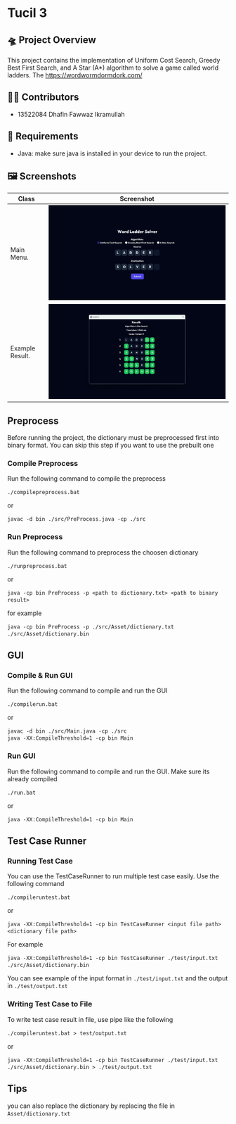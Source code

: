 # Tucil 3

## 🛸 Project Overview
This project contains the implementation of Uniform Cost Search, Greedy Best First Search, and A Star (A*) algorithm to solve a game called world ladders. The 
https://wordwormdormdork.com/

## 🤵🏻 Contributors
- 13522084 Dhafin Fawwaz Ikramullah

## 📝 Requirements
* Java: make sure java is installed in your device to run the project.

## 🖼️ Screenshots

| Class                      | Screenshot            |
| -------------------------  | --------------------- |
| Main Menu.                 | ![1](doc/1.png)       |
| Example Result.            | ![2](doc/2.png)       |

## Preprocess
Before running the project, the dictionary must be preprocessed first into binary format. You can skip this step if you want to use the prebuilt one
### Compile Preprocess
Run the following command to compile the preprocess
```
./compilepreprocess.bat
```
or
```
javac -d bin ./src/PreProcess.java -cp ./src
```

### Run Preprocess
Run the following command to preprocess the choosen dictionary
```
./runpreprocess.bat
```
or
```
java -cp bin PreProcess -p <path to dictionary.txt> <path to binary result>
```
for example
```
java -cp bin PreProcess -p ./src/Asset/dictionary.txt ./src/Asset/dictionary.bin
```

## GUI
### Compile & Run GUI
Run the following command to compile and run the GUI
```
./compilerun.bat
```
or
```
javac -d bin ./src/Main.java -cp ./src
java -XX:CompileThreshold=1 -cp bin Main
```

### Run GUI
Run the following command to compile and run the GUI. Make sure its already compiled
```
./run.bat
```
or
```
java -XX:CompileThreshold=1 -cp bin Main
```


## Test Case Runner
### Running Test Case
You can use the TestCaseRunner to run multiple test case easily. Use the following command
```
./compileruntest.bat
```
or
```
java -XX:CompileThreshold=1 -cp bin TestCaseRunner <input file path> <dictionary file path>
```
For example
```
java -XX:CompileThreshold=1 -cp bin TestCaseRunner ./test/input.txt ./src/Asset/dictionary.bin
```
You can see example of the input format in `./test/input.txt` and the output in `./test/output.txt`

### Writing Test Case to File
To write test case result in file, use pipe like the following
```
./compileruntest.bat > test/output.txt
```
or
```
java -XX:CompileThreshold=1 -cp bin TestCaseRunner ./test/input.txt ./src/Asset/dictionary.bin > ./test/output.txt
```


## Tips
you can also replace the dictionary by replacing the file in `Asset/dictionary.txt`

